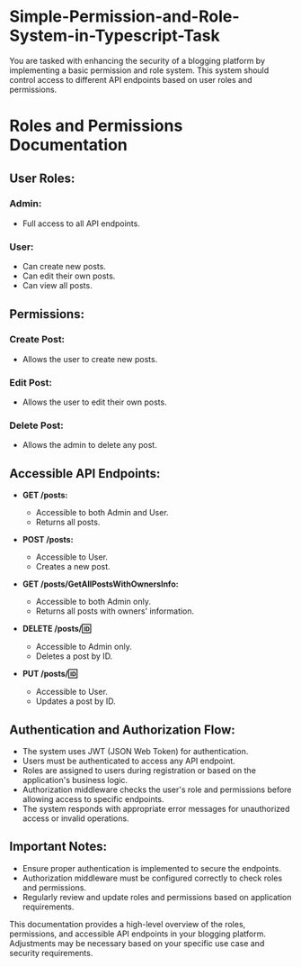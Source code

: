 # Simple-Permission-and-Role-System-in-Typescript-Task
You are tasked with enhancing the security of a blogging platform by implementing a basic permission and role system. This system should control access to different API endpoints based on user roles and permissions.

# Roles and Permissions Documentation

## User Roles:

### Admin:
- Full access to all API endpoints.

### User:
- Can create new posts.
- Can edit their own posts.
- Can view all posts.

## Permissions:

### Create Post:
- Allows the user to create new posts.

### Edit Post:
- Allows the user to edit their own posts.

### Delete Post:
- Allows the admin to delete any post.

## Accessible API Endpoints:

- **GET /posts:**
  - Accessible to both Admin and User.
  - Returns all posts.

- **POST /posts:**
  - Accessible to User.
  - Creates a new post.

- **GET /posts/GetAllPostsWithOwnersInfo:**
  - Accessible to both Admin only.
  - Returns all posts with owners' information.

- **DELETE /posts/:id:**
  - Accessible to Admin only.
  - Deletes a post by ID.

- **PUT /posts/:id:**
  - Accessible to User.
  - Updates a post by ID.

## Authentication and Authorization Flow:

- The system uses JWT (JSON Web Token) for authentication.
- Users must be authenticated to access any API endpoint.
- Roles are assigned to users during registration or based on the application's business logic.
- Authorization middleware checks the user's role and permissions before allowing access to specific endpoints.
- The system responds with appropriate error messages for unauthorized access or invalid operations.

## Important Notes:

- Ensure proper authentication is implemented to secure the endpoints.
- Authorization middleware must be configured correctly to check roles and permissions.
- Regularly review and update roles and permissions based on application requirements.

This documentation provides a high-level overview of the roles, permissions, and accessible API endpoints in your blogging platform. Adjustments may be necessary based on your specific use case and security requirements.
